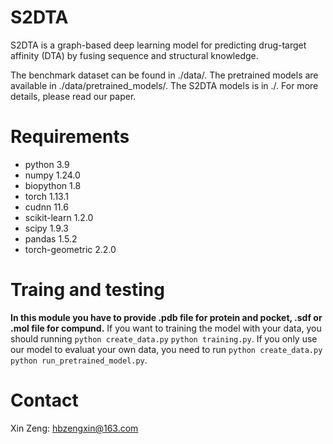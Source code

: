 # S2DTA
 S2DTA is a graph-based deep learning model for predicting drug-target affinity (DTA) by fusing sequence and structural knowledge. 

 The benchmark dataset can be found in ./data/. The pretrained models are available in ./data/pretrained_models/. The S2DTA models is in ./. For more details, please read our paper.
 
 # Requirements
 - python 3.9
- numpy 1.24.0
- biopython 1.8
- torch 1.13.1
- cudnn 11.6
- scikit-learn 1.2.0
- scipy 1.9.3
- pandas 1.5.2
- torch-geometric 2.2.0
 
 # Traing and testing
 
 **In this module you have to provide .pdb file for protein and pocket, .sdf or .mol file for compund.**
If you want to training the model with your data, you should running 
`python create_data.py`
`python training.py`.
If you only use our model to evaluat your own data, you need to run 
`python create_data.py`
`python run_pretrained_model.py`.
 
 # Contact
 Xin Zeng: hbzengxin@163.com
